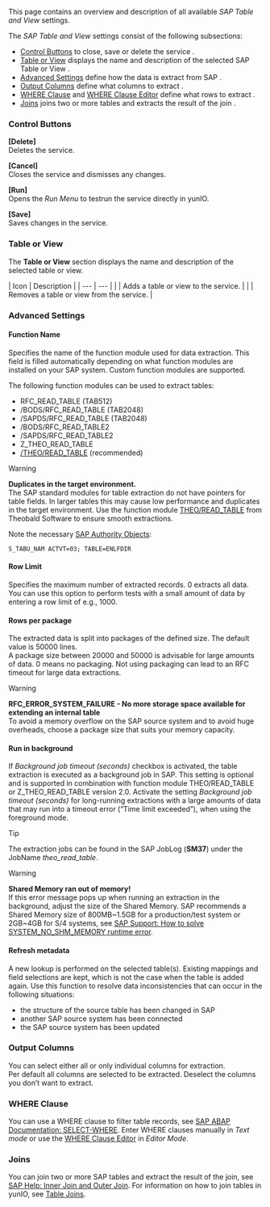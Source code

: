 This page contains an overview and description of all available *SAP Table and View* settings.

The *SAP Table and View* settings consist of the following subsections:

- [Control Buttons](#control-buttons) to close, save or delete the service .
- [Table or View](#table-or-view) displays the name and description of the selected SAP Table or View .
- [Advanced Settings](#advanced-settings) define how the data is extract from SAP .
- [Output Columns](#output-columns) define what columns to extract .
- [WHERE Clause](#where-clause) and [WHERE Clause Editor](#where-clause) define what rows to extract .
- [Joins](#joins) joins two or more tables and extracts the result of the join .

### Control Buttons

**[Delete]**\
Deletes the service.

**[Cancel]**\
Closes the service and dismisses any changes.

**[Run]**\
Opens the *Run Menu* to testrun the service directly in yunIO.

**[Save]**\
Saves changes in the service.

### Table or View

The **Table or View** section displays the name and description of the selected table or view.

| Icon | Description | | --- | --- | | | Adds a table or view to the service. | | | Removes a table or view from the service. |

### Advanced Settings

#### Function Name

Specifies the name of the function module used for data extraction. This field is filled automatically depending on what function modules are installed on your SAP system. Custom function modules are supported.

The following function modules can be used to extract tables:

- RFC_READ_TABLE (TAB512)
- /BODS/RFC_READ_TABLE (TAB2048)
- /SAPDS/RFC_READ_TABLE (TAB2048)
- /BODS/RFC_READ_TABLE2
- /SAPDS/RFC_READ_TABLE2
- Z_THEO_READ_TABLE
- [/THEO/READ_TABLE](/yunio/documentation/setup-in-sap/custom-function-module-for-table-extraction) (recommended)

Warning

**Duplicates in the target environment.**\
The SAP standard modules for table extraction do not have pointers for table fields. In larger tables this may cause low performance and duplicates in the target environment. Use the function module [THEO/READ_TABLE](../../setup-in-sap/custom-function-module-for-table-extraction/#installation-of-theoread_table) from Theobald Software to ensure smooth extractions.

Note the necessary [SAP Authority Objects](../../setup-in-sap/sap-authority-objects/#table):

```text
S_TABU_NAM ACTVT=03; TABLE=ENLFDIR

```

#### Row Limit

Specifies the maximum number of extracted records. 0 extracts all data. You can use this option to perform tests with a small amount of data by entering a row limit of e.g., 1000.

#### Rows per package

The extracted data is split into packages of the defined size. The default value is 50000 lines.\
A package size between 20000 and 50000 is advisable for large amounts of data. 0 means no packaging. Not using packaging can lead to an RFC timeout for large data extractions.

Warning

**RFC_ERROR_SYSTEM_FAILURE - No more storage space available for extending an internal table**\
To avoid a memory overflow on the SAP source system and to avoid huge overheads, choose a package size that suits your memory capacity.

#### Run in background

If *Background job timeout (seconds)* checkbox is activated, the table extraction is executed as a background job in SAP. This setting is optional and is supported in combination with function module THEO/READ_TABLE or Z_THEO_READ_TABLE version 2.0. Activate the setting *Background job timeout (seconds)* for long-running extractions with a large amounts of data that may run into a timeout error (“Time limit exceeded”), when using the foreground mode.

Tip

The extraction jobs can be found in the SAP JobLog (**SM37**) under the JobName *theo_read_table*.

Warning

**Shared Memory ran out of memory!**\
If this error message pops up when running an extraction in the background, adjust the size of the Shared Memory. SAP recommends a Shared Memory size of 800MB~1.5GB for a production/test system or 2GB~4GB for S/4 systems, see [SAP Support: How to solve SYSTEM_NO_SHM_MEMORY runtime error](https://ga.support.sap.com/dtp/viewer/#/tree/1080/actions/12107).

#### Refresh metadata

A new lookup is performed on the selected table(s). Existing mappings and field selections are kept, which is not the case when the table is added again. Use this function to resolve data inconsistencies that can occur in the following situations:

- the structure of the source table has been changed in SAP
- another SAP source system has been connected
- the SAP source system has been updated

### Output Columns

You can select either all or only individual columns for extraction.\
Per default all columns are selected to be extracted. Deselect the columns you don’t want to extract.

### WHERE Clause

You can use a WHERE clause to filter table records, see [SAP ABAP Documentation: SELECT-WHERE](https://help.sap.com/doc/abapdocu_750_index_htm/7.50/en-us/abapwhere.htm). Enter WHERE clauses manually in *Text mode* or use the [WHERE Clause Editor](../where-clause/#where-clause-editor) in *Editor Mode*.

### Joins

You can join two or more SAP tables and extract the result of the join, see [SAP Help: Inner Join and Outer Join](https://help.sap.com/doc/saphelp_nwpi71/7.1/en-US/cf/21ec77446011d189700000e8322d00/content.htm?no_cache=true). For information on how to join tables in yunIO, see [Table Joins](../table-join/).
